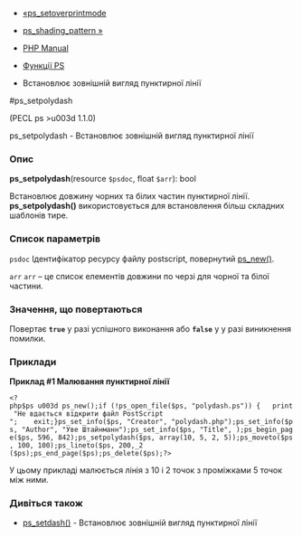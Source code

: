 - [«ps_setoverprintmode](function.ps-setoverprintmode.md)
- [ps_shading_pattern »](function.ps-shading-pattern.md)

- [PHP Manual](index.md)
- [Функції PS](ref.ps.md)
- Встановлює зовнішній вигляд пунктирної лінії

#ps_setpolydash

(PECL ps \>u003d 1.1.0)

ps_setpolydash - Встановлює зовнішній вигляд пунктирної лінії

### Опис

**ps_setpolydash**(resource `$psdoc`, float `$arr`): bool

Встановлює довжину чорних та білих частин пунктирної лінії.
**ps_setpolydash()** використовується для встановлення більш складних шаблонів
тире.

### Список параметрів

`psdoc`
Ідентифікатор ресурсу файлу postscript, повернутий
[ps_new()](function.ps-new.md).

`arr`
`arr` – це список елементів довжини по черзі для чорної та білої частини.

### Значення, що повертаються

Повертає **`true`** у разі успішного виконання або **`false`** у
у разі виникнення помилки.

### Приклади

**Приклад #1 Малювання пунктирної лінії**

` <?php$ps u003d ps_new();if (!ps_open_file($ps, "polydash.ps")) {   print "Не вдається відкрити файл PostScript
";    exit;}ps_set_info($ps, "Creator", "polydash.php");ps_set_info($ps, "Author", "Уве Штайнманн");ps_set_info($ps, "Title", );ps_begin_page($ps, 596, 842);ps_setpolydash($ps, array(10, 5, 2, 5));ps_moveto($ps, 100, 100);ps_lineto($ps, 200,_2 ($ps);ps_end_page($ps);ps_delete($ps);?> `

У цьому прикладі малюється лінія з 10 і 2 точок з проміжками 5 точок
між ними.

### Дивіться також

- [ps_setdash()](function.ps-setdash.md) - Встановлює зовнішній вигляд
пунктирної лінії
